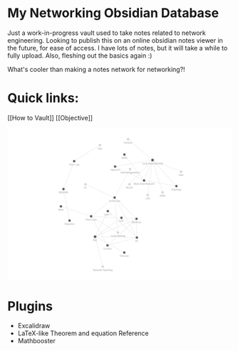 # My Networking Obsidian Database
Just a work-in-progress vault used to take notes related to network engineering. Looking to publish this on an online obsidian notes viewer in the future, for ease of access. I have lots of notes, but it will take a while to fully upload. Also, fleshing out the basics again :)

What's cooler than making a notes network for networking?!

# Quick links:
[[How to Vault]]
[[Objective]]

![obsidian graph](https://github.com/Alexturner2000/Network-Engineering-Vault/blob/caca4726a678572fc504e82e47fa82a822936d2f/09%20-%20Misc/Images/Graphview%20preview.png)

# Plugins
- Excalidraw
- LaTeX-like Theorem and equation Reference
- Mathbooster
